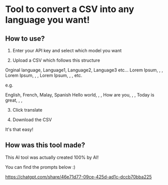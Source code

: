 # Tool to convert a CSV into any language you want!

## How to use?

1. Enter your API key and select which model you want

2. Upload a CSV which follows this structure

Orginal language, Language1, Language2, Language3 etc...
Lorem Ipsum, , ,
Lorem Ipsum, , ,
Lorem Ipsum, , ,
etc.

e.g. 

English, French, Malay, Spanish
Hello world, , ,
How are you, , ,
Today is great, , ,

3. Click translate

4. Download the CSV

It's that easy!

## How was this tool made?

This AI tool was actually created 100% by AI!

You can find the prompts below :) 

https://chatgpt.com/share/46e71d77-09ce-425d-ad1c-dccb70bba225
